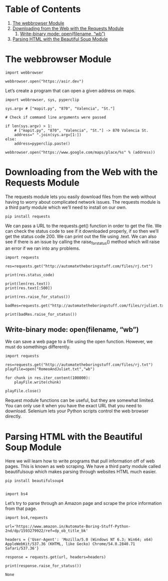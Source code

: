 
# Table of Contents

1.  [The webbrowser Module](#org8024029)
2.  [Downloading from the Web with the Requests Module](#org1ca82c7)
    1.  [Write-binary mode: open(filename, &ldquo;wb&rdquo;)](#orgfe81f9a)
3.  [Parsing HTML with the Beautiful Soup Module](#orgb7a5b0e)



<a id="org8024029"></a>

# The webbrowser Module

    
    import webbrowser
    
    webbrowser.open("https://asir.dev")

Let&rsquo;s create a program that can open a given address on maps.

    
    import webbrowser, sys, pyperclip
    
    sys.argv # ["mapit.py", "870", "Valencia", "St."]
    
    # Check if command line arguments were passed
    
    if len(sys.argv) > 1:
        # ["mapit.py", "870", "Valencia", "St."] -> 870 Valencia St.
        address=" ".join(sys.argv[1:])
    else:
        address=pyperclip.paste()
    
    webbrowser.open("https://www.google.com/maps/place/%s" % (address))


<a id="org1ca82c7"></a>

# Downloading from the Web with the Requests Module

The requests module lets you easily download files from the web without having to worry about complicated network issues. The requests module is a third party module which we&rsquo;ll need to install on our own.

    pip install requests

We can pass a URL to the requests.get() function in order to get the file. We can check the status code to see if it downloaded properly, if so then we&rsquo;ll get the status code 200. We can print out the file using .text. We can also see if there is an issue by calling the raise<sub>for</sub><sub>status</sub>() method which will raise an error if we ran into any problems.

    
    import requests
    
    res=requests.get("http://automatetheboringstuff.com/files/rj.txt")
    
    print(res.status_code)
    
    print(len(res.text))
    print(res.text[:500])
    
    print(res.raise_for_status())
    
    badRes=requests.get("http://automatetheboringstuff.com/files/rjuliet.txt")
    
    print(badRes.raise_for_status())


<a id="orgfe81f9a"></a>

## Write-binary mode: open(filename, &ldquo;wb&rdquo;)

We can save a web page to a file using the open function. However, we must do somethings differently.

    
    import requests
    
    res=requests.get("http://automatetheboringstuff.com/files/rj.txt")
    playFile=open("RomeoAndJuliet.txt","wb")
    
    for chunk in res.iter_content(100000):
        playFile.write(chunk)
    
    playFile.close()

Request module functions can be useful, but they are somewhat limited. You can only use it when you have the exact URL that you need to download. Selenium lets your Python scripts control the web browser directly.


<a id="orgb7a5b0e"></a>

# Parsing HTML with the Beautiful Soup Module

Here we will learn how to write programs that pull information off of web pages. This is known as web scraping. We have a third party module called beautifulsoup which makes parsing through websites HTML much easier.

    pip install beautifulsoup4

    
    import bs4

Let&rsquo;s try to parse through an Amazon page and scrape the price information from that page.

    
    import bs4,requests
    
    url='https://www.amazon.in/Automate-Boring-Stuff-Python-2nd/dp/1593279922/ref=dp_ob_title_bk'
    
    headers = {'User-Agent': 'Mozilla/5.0 (Windows NT 6.3; Win64; x64) AppleWebKit/537.36 (KHTML, like Gecko) Chrome/54.0.2840.71 Safari/537.36'}
    
    response = requests.get(url, headers=headers)
    
    print(response.raise_for_status())

    None

